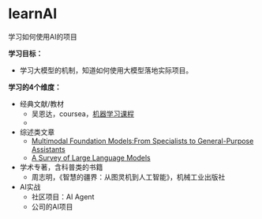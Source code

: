 # learnAI
学习如何使用AI的项目

**学习目标：**

- 学习大模型的机制，知道如何使用大模型落地实际项目。

**学习的4个维度：**

- 经典文献/教材
    - 吴恩达，coursea，[机器学习课程](https://www.coursera.org/learn/machine-learning/lecture/s91wX/supervised-learning-part-1)
    - 
- 综述类文章
    - [Multimodal Foundation Models:From Specialists to General-Purpose Assistants](https://arxiv.org/pdf/2309.10020)
    - [A Survey of Large Language Models](https://arxiv.org/abs/2303.18223)
- 学术专著，含科普类的书籍
    - 周志明，《智慧的疆界：从图灵机到人工智能》，机械工业出版社
- AI实战
    - 社区项目：AI Agent
    - 公司的AI项目
